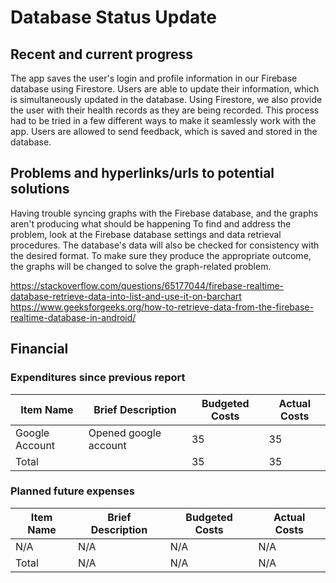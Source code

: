# Database Status Update
## Recent and current progress
The app saves the user's login and profile information in our Firebase database using Firestore. Users are able to update their information, which is simultaneously updated in the database. Using Firestore, we also provide the user with their health records as they are being recorded. This process had to be tried in a few different ways to make it seamlessly work with the app. Users are allowed to send feedback, which is saved and stored in the database.
## Problems and hyperlinks/urls to potential solutions
Having trouble syncing graphs with the Firebase database, and the graphs aren't producing what should be happening
To find and address the problem, look at the Firebase database settings and data retrieval procedures. The database's data will also be checked for consistency with the desired format. To make sure they produce the appropriate outcome, the graphs will be changed to solve the graph-related problem.

https://stackoverflow.com/questions/65177044/firebase-realtime-database-retrieve-data-into-list-and-use-it-on-barchart https://www.geeksforgeeks.org/how-to-retrieve-data-from-the-firebase-realtime-database-in-android/
## Financial
### Expenditures since previous report
| Item Name |Brief Description | Budgeted Costs |Actual Costs|
| -------- | -------- | -------- | ---------- |
|Google Account | Opened google account | 35 | 35 |
|Total |  | 35 | 35 |

### Planned future expenses
| Item Name |Brief Description | Budgeted Costs |Actual Costs|
| -------- | -------- | -------- | ---------- |
|N/A | N/A | N/A |N/A |
|Total | N/A | N/A | N/A |
